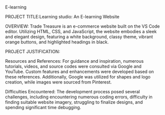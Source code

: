 E-learning

PROJECT TITLE:Learning studio: An E-learning Website

OVERVIEW: Trade Treasure is an e-commerce website built on the VS Code editor. Utilizing HTML, CSS, and JavaScript, the website embodies a sleek and elegant design, featuring a white background, classy theme, vibrant orange buttons, and highlighted headings in black.

PROJECT JUSTIFICATION:

Resources and References: For guidance and inspiration, numerous tutorials, videos, and source codes were consulted via Google and YouTube. Custom features and enhancements were developed based on these references. Additionally, Google was utilized for shapes and logo creation, while images were sourced from Pinterest.

Difficulties Encountered: The development process posed several challenges, including encountering numerous coding errors, difficulty in finding suitable website imagery, struggling to finalize designs, and spending significant time debugging.
